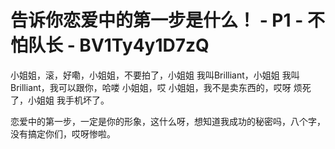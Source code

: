 # 告诉你恋爱中的第一步是什么！ - P1 - 不怕队长 - BV1Ty4y1D7zQ

小姐姐，滚，好嘞，小姐姐，不要拍了，小姐姐 我叫Brilliant，小姐姐 我叫Brilliant，我可以跟你，哈喽 小姐姐，哎 小姐姐，我不是卖东西的，哎呀 烦死了，小姐姐 我手机坏了。

恋爱中的第一步，一定是你的形象，这什么呀，想知道我成功的秘密吗，八个字，没有搞定你们，哎呀惨啦。